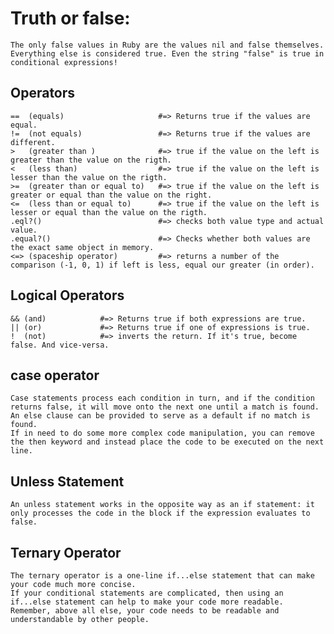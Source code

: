 # Truth or false:

    The only false values in Ruby are the values nil and false themselves. Everything else is considered true. Even the string "false" is true in conditional expressions!

## Operators

    ==  (equals)                     #=> Returns true if the values are equal.
    !=  (not equals)                 #=> Returns true if the values are different.
    >   (greater than )              #=> true if the value on the left is greater than the value on the rigth.
    <   (less than)                  #=> true if the value on the left is lesser than the value on the rigth.
    >=  (greater than or equal to)   #=> true if the value on the left is greater or equal than the value on the right.
    <=  (less than or equal to)      #=> true if the value on the left is lesser or equal than the value on the rigth.
    .eql?()                          #=> checks both value type and actual value.
    .equal?()                        #=> Checks whether both values are the exact same object in memory.
    <=> (spaceship operator)         #=> returns a number of the comparison (-1, 0, 1) if left is less, equal our greater (in order).

## Logical Operators

    && (and)            #=> Returns true if both expressions are true.
    || (or)             #=> Returns true if one of expressions is true.
    !  (not)            #=> inverts the return. If it's true, become false. And vice-versa.

## case operator

    Case statements process each condition in turn, and if the condition returns false, it will move onto the next one until a match is found. An else clause can be provided to serve as a default if no match is found.
    If in need to do some more complex code manipulation, you can remove the then keyword and instead place the code to be executed on the next line.

## Unless Statement

    An unless statement works in the opposite way as an if statement: it only processes the code in the block if the expression evaluates to false.

## Ternary Operator

    The ternary operator is a one-line if...else statement that can make your code much more concise.
    If your conditional statements are complicated, then using an if...else statement can help to make your code more readable. Remember, above all else, your code needs to be readable and understandable by other people.
